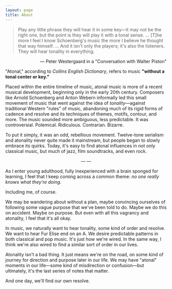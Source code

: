 ```yaml
---
layout: page
title: About
---
```

>Play any little phrase they will hear it in some key—it may not be the right one, but the point is they will play it with a tonal sense. ... [T]he more I feel I know Schoenberg's music the more I believe he thought that way himself. ... And it isn't only the players; it's also the listeners. They will hear tonality in everything.

<p align="right">— Peter Westergaard in a "Conversation with Walter Piston"
</p>

"Atonal," according to _Collins English Dictionary_, refers to music __"without a tonal center or key."__

Placed within the entire timeline of music, atonal music is more of a recent musical development, beginning only in the early 20th century. Composers like Arnold Schoenberg and Anton Webern informally led this small movement of music that went against the idea of _tonality_—against traditional Western "rules" of music, abandoning much of its rigid forms of cadence and resolve and its techniques of themes, motifs, contour, and more. The music sounded more ambiguous, less predictable. It was controversial. Polemical. Ridiculous. Contrarian. Bizarre.

To put it simply, it was an odd, rebellious movement. Twelve-tone serialism and atonality never quite made it mainstream, but people began to slowly embrace its quirks. Today, it's easy to find atonal influences in not only classical music, but much of jazz, film soundtracks, and even rock.

<p align="center">— —</p>

As I enter young adulthood, fully inexperienced with a brain sponged for learning, I feel that I keep coming across a common theme: _no one really knows what they're doing_.

Including me, of course.

We may be wandering about without a plan, maybe convincing ourselves of following some vague purpose that we've been told to do. Maybe we do this on accident. Maybe on purpose. But even with all this vagrancy and atonality, I feel that it's all okay.

In music, we naturally want to hear tonality, some kind of order and resolve. We want to hear Fur Elise end on an A. We desire predictable patterns in both classical and pop music. It's just how we're wired. In the same way, I think we're also wired to find a similar sort of order in our lives.

Atonality isn't a bad thing. It just means we're on the road, on some kind of journey for direction and purpose later in our life. We may have "atonal" moments in our life—some kind of misdirection or confusion—but ultimately, it's the last series of notes that matter.

And one day, we'll find our own resolve.
